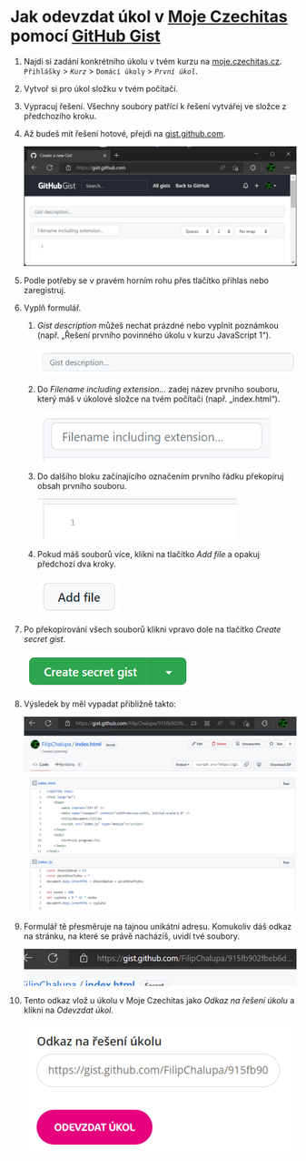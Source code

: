 # Jak odevzdat úkol v [Moje Czechitas](https://moje.czechitas.cz/) pomocí [GitHub Gist](https://gist.github.com/)

1. Najdi si zadání konkrétního úkolu v tvém kurzu na [moje.czechitas.cz](https://moje.czechitas.cz/). `Přihlášky` > _`Kurz`_ > `Domácí úkoly` > _`První úkol`_.

1. Vytvoř si pro úkol složku v tvém počítači.

1. Vypracuj řešení. Všechny soubory patřící k řešení vytvářej ve složce z předchozího kroku.

1. Až budeš mít řešení hotové, přejdi na [gist.github.com](https://gist.github.com/).

   ![vzhled webu gist.github.com](snimky/gist.github.com.png)

1. Podle potřeby se v pravém horním rohu přes tlačítko přihlas nebo zaregistruj.
1. Vyplň formulář.

   1. _Gist description_ můžeš nechat prázdné nebo vyplnit poznámkou (např. „Řešení prvního povinného úkolu v kurzu JavaScript 1“).

      ![políčko pro popis](snimky/description.png)

   1. Do _Filename including extension…_ zadej název prvního souboru, který máš v úkolové složce na tvém počítači (např. „index.html“).

      ![název souboru](snimky/filename.png)

   1. Do dalšího bloku začínajícího označením prvního řádku překopíruj obsah prvního souboru.

      ![oblast pro kód](snimky/code.gif)

   1. Pokud máš souborů více, klikni na tlačítko _Add file_ a opakuj předchozí dva kroky.

      ![přidání souboru](snimky/add.png)

1. Po překopírování všech souborů klikni vpravo dole na tlačítko _Create secret gist_.

   ![vytvořit](snimky/create.png)

1. Výsledek by měl vypadat přibližně takto:

   ![výsledek](snimky/result.png)

1. Formulář tě přesměruje na tajnou unikátní adresu. Komukoliv dáš odkaz na stránku, na které se právě nacházíš, uvidí tvé soubory.

   ![url](snimky/url.png)

1. Tento odkaz vlož u úkolu v Moje Czechitas jako _Odkaz na řešení úkolu_ a klikni na _Odevzdat úkol_.

   ![odevzdat](snimky/handover.png)
